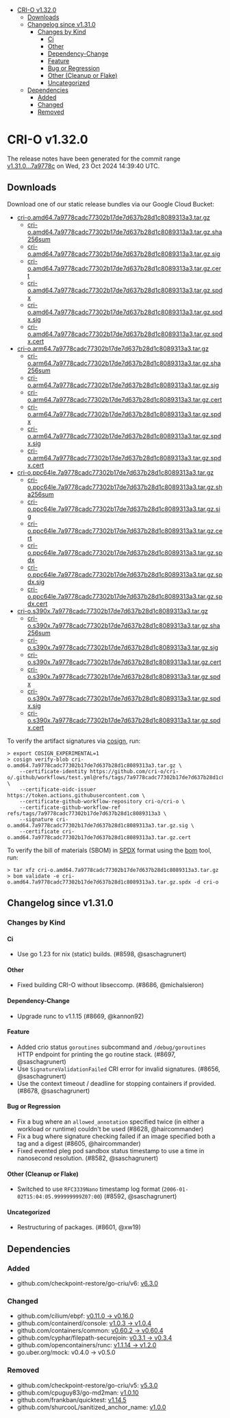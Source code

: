 - [CRI-O v1.32.0](#cri-o-v1320)
  - [Downloads](#downloads)
  - [Changelog since v1.31.0](#changelog-since-v1310)
    - [Changes by Kind](#changes-by-kind)
      - [Ci](#ci)
      - [Other](#other)
      - [Dependency-Change](#dependency-change)
      - [Feature](#feature)
      - [Bug or Regression](#bug-or-regression)
      - [Other (Cleanup or Flake)](#other-cleanup-or-flake)
      - [Uncategorized](#uncategorized)
  - [Dependencies](#dependencies)
    - [Added](#added)
    - [Changed](#changed)
    - [Removed](#removed)

# CRI-O v1.32.0

The release notes have been generated for the commit range
[v1.31.0...7a9778c](https://github.com/cri-o/cri-o/compare/v1.31.0...v1.32.0) on Wed, 23 Oct 2024 14:39:40 UTC.

## Downloads

Download one of our static release bundles via our Google Cloud Bucket:

- [cri-o.amd64.7a9778cadc77302b17de7d637b28d1c8089313a3.tar.gz](https://storage.googleapis.com/cri-o/artifacts/cri-o.amd64.7a9778cadc77302b17de7d637b28d1c8089313a3.tar.gz)
  - [cri-o.amd64.7a9778cadc77302b17de7d637b28d1c8089313a3.tar.gz.sha256sum](https://storage.googleapis.com/cri-o/artifacts/cri-o.amd64.7a9778cadc77302b17de7d637b28d1c8089313a3.tar.gz.sha256sum)
  - [cri-o.amd64.7a9778cadc77302b17de7d637b28d1c8089313a3.tar.gz.sig](https://storage.googleapis.com/cri-o/artifacts/cri-o.amd64.7a9778cadc77302b17de7d637b28d1c8089313a3.tar.gz.sig)
  - [cri-o.amd64.7a9778cadc77302b17de7d637b28d1c8089313a3.tar.gz.cert](https://storage.googleapis.com/cri-o/artifacts/cri-o.amd64.7a9778cadc77302b17de7d637b28d1c8089313a3.tar.gz.cert)
  - [cri-o.amd64.7a9778cadc77302b17de7d637b28d1c8089313a3.tar.gz.spdx](https://storage.googleapis.com/cri-o/artifacts/cri-o.amd64.7a9778cadc77302b17de7d637b28d1c8089313a3.tar.gz.spdx)
  - [cri-o.amd64.7a9778cadc77302b17de7d637b28d1c8089313a3.tar.gz.spdx.sig](https://storage.googleapis.com/cri-o/artifacts/cri-o.amd64.7a9778cadc77302b17de7d637b28d1c8089313a3.tar.gz.spdx.sig)
  - [cri-o.amd64.7a9778cadc77302b17de7d637b28d1c8089313a3.tar.gz.spdx.cert](https://storage.googleapis.com/cri-o/artifacts/cri-o.amd64.7a9778cadc77302b17de7d637b28d1c8089313a3.tar.gz.spdx.cert)
- [cri-o.arm64.7a9778cadc77302b17de7d637b28d1c8089313a3.tar.gz](https://storage.googleapis.com/cri-o/artifacts/cri-o.arm64.7a9778cadc77302b17de7d637b28d1c8089313a3.tar.gz)
  - [cri-o.arm64.7a9778cadc77302b17de7d637b28d1c8089313a3.tar.gz.sha256sum](https://storage.googleapis.com/cri-o/artifacts/cri-o.arm64.7a9778cadc77302b17de7d637b28d1c8089313a3.tar.gz.sha256sum)
  - [cri-o.arm64.7a9778cadc77302b17de7d637b28d1c8089313a3.tar.gz.sig](https://storage.googleapis.com/cri-o/artifacts/cri-o.arm64.7a9778cadc77302b17de7d637b28d1c8089313a3.tar.gz.sig)
  - [cri-o.arm64.7a9778cadc77302b17de7d637b28d1c8089313a3.tar.gz.cert](https://storage.googleapis.com/cri-o/artifacts/cri-o.arm64.7a9778cadc77302b17de7d637b28d1c8089313a3.tar.gz.cert)
  - [cri-o.arm64.7a9778cadc77302b17de7d637b28d1c8089313a3.tar.gz.spdx](https://storage.googleapis.com/cri-o/artifacts/cri-o.arm64.7a9778cadc77302b17de7d637b28d1c8089313a3.tar.gz.spdx)
  - [cri-o.arm64.7a9778cadc77302b17de7d637b28d1c8089313a3.tar.gz.spdx.sig](https://storage.googleapis.com/cri-o/artifacts/cri-o.arm64.7a9778cadc77302b17de7d637b28d1c8089313a3.tar.gz.spdx.sig)
  - [cri-o.arm64.7a9778cadc77302b17de7d637b28d1c8089313a3.tar.gz.spdx.cert](https://storage.googleapis.com/cri-o/artifacts/cri-o.arm64.7a9778cadc77302b17de7d637b28d1c8089313a3.tar.gz.spdx.cert)
- [cri-o.ppc64le.7a9778cadc77302b17de7d637b28d1c8089313a3.tar.gz](https://storage.googleapis.com/cri-o/artifacts/cri-o.ppc64le.7a9778cadc77302b17de7d637b28d1c8089313a3.tar.gz)
  - [cri-o.ppc64le.7a9778cadc77302b17de7d637b28d1c8089313a3.tar.gz.sha256sum](https://storage.googleapis.com/cri-o/artifacts/cri-o.ppc64le.7a9778cadc77302b17de7d637b28d1c8089313a3.tar.gz.sha256sum)
  - [cri-o.ppc64le.7a9778cadc77302b17de7d637b28d1c8089313a3.tar.gz.sig](https://storage.googleapis.com/cri-o/artifacts/cri-o.ppc64le.7a9778cadc77302b17de7d637b28d1c8089313a3.tar.gz.sig)
  - [cri-o.ppc64le.7a9778cadc77302b17de7d637b28d1c8089313a3.tar.gz.cert](https://storage.googleapis.com/cri-o/artifacts/cri-o.ppc64le.7a9778cadc77302b17de7d637b28d1c8089313a3.tar.gz.cert)
  - [cri-o.ppc64le.7a9778cadc77302b17de7d637b28d1c8089313a3.tar.gz.spdx](https://storage.googleapis.com/cri-o/artifacts/cri-o.ppc64le.7a9778cadc77302b17de7d637b28d1c8089313a3.tar.gz.spdx)
  - [cri-o.ppc64le.7a9778cadc77302b17de7d637b28d1c8089313a3.tar.gz.spdx.sig](https://storage.googleapis.com/cri-o/artifacts/cri-o.ppc64le.7a9778cadc77302b17de7d637b28d1c8089313a3.tar.gz.spdx.sig)
  - [cri-o.ppc64le.7a9778cadc77302b17de7d637b28d1c8089313a3.tar.gz.spdx.cert](https://storage.googleapis.com/cri-o/artifacts/cri-o.ppc64le.7a9778cadc77302b17de7d637b28d1c8089313a3.tar.gz.spdx.cert)
- [cri-o.s390x.7a9778cadc77302b17de7d637b28d1c8089313a3.tar.gz](https://storage.googleapis.com/cri-o/artifacts/cri-o.s390x.7a9778cadc77302b17de7d637b28d1c8089313a3.tar.gz)
  - [cri-o.s390x.7a9778cadc77302b17de7d637b28d1c8089313a3.tar.gz.sha256sum](https://storage.googleapis.com/cri-o/artifacts/cri-o.s390x.7a9778cadc77302b17de7d637b28d1c8089313a3.tar.gz.sha256sum)
  - [cri-o.s390x.7a9778cadc77302b17de7d637b28d1c8089313a3.tar.gz.sig](https://storage.googleapis.com/cri-o/artifacts/cri-o.s390x.7a9778cadc77302b17de7d637b28d1c8089313a3.tar.gz.sig)
  - [cri-o.s390x.7a9778cadc77302b17de7d637b28d1c8089313a3.tar.gz.cert](https://storage.googleapis.com/cri-o/artifacts/cri-o.s390x.7a9778cadc77302b17de7d637b28d1c8089313a3.tar.gz.cert)
  - [cri-o.s390x.7a9778cadc77302b17de7d637b28d1c8089313a3.tar.gz.spdx](https://storage.googleapis.com/cri-o/artifacts/cri-o.s390x.7a9778cadc77302b17de7d637b28d1c8089313a3.tar.gz.spdx)
  - [cri-o.s390x.7a9778cadc77302b17de7d637b28d1c8089313a3.tar.gz.spdx.sig](https://storage.googleapis.com/cri-o/artifacts/cri-o.s390x.7a9778cadc77302b17de7d637b28d1c8089313a3.tar.gz.spdx.sig)
  - [cri-o.s390x.7a9778cadc77302b17de7d637b28d1c8089313a3.tar.gz.spdx.cert](https://storage.googleapis.com/cri-o/artifacts/cri-o.s390x.7a9778cadc77302b17de7d637b28d1c8089313a3.tar.gz.spdx.cert)

To verify the artifact signatures via [cosign](https://github.com/sigstore/cosign), run:

```console
> export COSIGN_EXPERIMENTAL=1
> cosign verify-blob cri-o.amd64.7a9778cadc77302b17de7d637b28d1c8089313a3.tar.gz \
    --certificate-identity https://github.com/cri-o/cri-o/.github/workflows/test.yml@refs/tags/7a9778cadc77302b17de7d637b28d1c8089313a3 \
    --certificate-oidc-issuer https://token.actions.githubusercontent.com \
    --certificate-github-workflow-repository cri-o/cri-o \
    --certificate-github-workflow-ref refs/tags/7a9778cadc77302b17de7d637b28d1c8089313a3 \
    --signature cri-o.amd64.7a9778cadc77302b17de7d637b28d1c8089313a3.tar.gz.sig \
    --certificate cri-o.amd64.7a9778cadc77302b17de7d637b28d1c8089313a3.tar.gz.cert
```

To verify the bill of materials (SBOM) in [SPDX](https://spdx.org) format using the [bom](https://sigs.k8s.io/bom) tool, run:

```console
> tar xfz cri-o.amd64.7a9778cadc77302b17de7d637b28d1c8089313a3.tar.gz
> bom validate -e cri-o.amd64.7a9778cadc77302b17de7d637b28d1c8089313a3.tar.gz.spdx -d cri-o
```

## Changelog since v1.31.0

### Changes by Kind

#### Ci
 - Use go 1.23 for nix (static) builds. (#8598, @saschagrunert)

#### Other
 - Fixed building CRI-O without libseccomp. (#8686, @michalsieron)

#### Dependency-Change
 - Upgrade runc to v1.1.15 (#8669, @kannon92)

#### Feature
 - Added crio status `goroutines` subcommand and `/debug/goroutines` HTTP endpoint for printing the go routine stack. (#8697, @saschagrunert)
 - Use `SignatureValidationFailed` CRI error for invalid signatures. (#8656, @saschagrunert)
 - Use the context timeout / deadline for stopping containers if provided. (#8678, @saschagrunert)

#### Bug or Regression
 - Fix a bug where an `allowed_annotation` specified twice (in either a workload or runtime) couldn't be used (#8628, @haircommander)
 - Fix a bug where signature checking failed if an image specified both a tag and a digest (#8605, @haircommander)
 - Fixed evented pleg pod sandbox status timestamp to use a time in nanosecond resolution. (#8582, @saschagrunert)

#### Other (Cleanup or Flake)
 - Switched to use `RFC3339Nano` timestamp log format (`2006-01-02T15:04:05.999999999Z07:00`) (#8592, @saschagrunert)

#### Uncategorized
 - Restructuring of packages. (#8601, @xw19)

## Dependencies

### Added
- github.com/checkpoint-restore/go-criu/v6: [v6.3.0](https://github.com/checkpoint-restore/go-criu/tree/v6.3.0)

### Changed
- github.com/cilium/ebpf: [v0.11.0 → v0.16.0](https://github.com/cilium/ebpf/compare/v0.11.0...v0.16.0)
- github.com/containerd/console: [v1.0.3 → v1.0.4](https://github.com/containerd/console/compare/v1.0.3...v1.0.4)
- github.com/containers/common: [v0.60.2 → v0.60.4](https://github.com/containers/common/compare/v0.60.2...v0.60.4)
- github.com/cyphar/filepath-securejoin: [v0.3.1 → v0.3.4](https://github.com/cyphar/filepath-securejoin/compare/v0.3.1...v0.3.4)
- github.com/opencontainers/runc: [v1.1.14 → v1.2.0](https://github.com/opencontainers/runc/compare/v1.1.14...v1.2.0)
- go.uber.org/mock: v0.4.0 → v0.5.0

### Removed
- github.com/checkpoint-restore/go-criu/v5: [v5.3.0](https://github.com/checkpoint-restore/go-criu/tree/v5.3.0)
- github.com/cpuguy83/go-md2man: [v1.0.10](https://github.com/cpuguy83/go-md2man/tree/v1.0.10)
- github.com/frankban/quicktest: [v1.14.5](https://github.com/frankban/quicktest/tree/v1.14.5)
- github.com/shurcooL/sanitized_anchor_name: [v1.0.0](https://github.com/shurcooL/sanitized_anchor_name/tree/v1.0.0)

